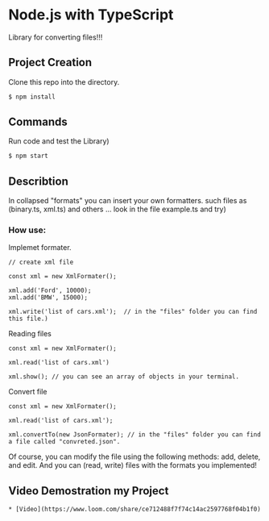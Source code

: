 # Node.js with TypeScript

Library for converting files!!!

## Project Creation

Clone this repo into the directory.

```bash
$ npm install
```
## Commands
Run code and test the Library)

```bash
$ npm start
```

## Describtion

In collapsed "formats" you can insert your own formatters.
such files as (binary.ts, xml.ts) and others ...
look in the file example.ts and try)

### How use:
Implemet formater.
```code
// create xml file

const xml = new XmlFormater();

xml.add('Ford', 10000);
xml.add('BMW', 15000);

xml.write('list of cars.xml');	// in the "files" folder you can find this file.)
```
Reading files
```code
const xml = new XmlFormater();

xml.read('list of cars.xml')

xml.show(); // you can see an array of objects in your terminal.
```
Convert file
```code
const xml = new XmlFormater();

xml.read('list of cars.xml');

xml.convertTo(new JsonFormater); // in the "files" folder you can find a file called "convreted.json".
```

Of course, you can modify the file using the following methods: add, delete, and edit.
And you can (read, write) files with the formats you implemented!

## Video Demostration my Project

	* [Video](https://www.loom.com/share/ce712488f7f74c14ac2597768f04b1f0)
